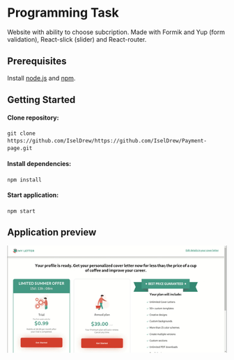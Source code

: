 # Programming Task

Website with ability to choose subcription. Made with Formik and Yup (form validation), React-slick (slider) and React-router.

## Prerequisites

Install [node.js](https://nodejs.org/en/) and [npm](https://www.npmjs.com/).

## Getting Started

#### Clone repository:

`git clone https://github.com/IselDrew/https://github.com/IselDrew/Payment-page.git`

#### Install dependencies:

`npm install`

#### Start application:

`npm start`

## Application preview

![Website preview](demo/demo.gif)
